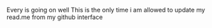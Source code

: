 Every is going on well
This is the only time i am allowed to update my read.me from my github interface
